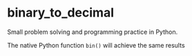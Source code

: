 # binary_to_decimal
Small problem solving and programming practice in Python.

The native Python function `bin()` will achieve the same results
